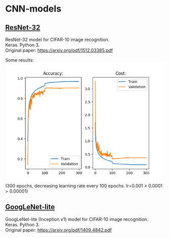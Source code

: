 # CNN-models

## [ResNet-32](/resnet-32)

ResNet-32 model for CIFAR-10 image recognition. <br />
Keras. Python 3. <br />
Original paper: https://arxiv.org/pdf/1512.03385.pdf 

Some results: <br />
![](/resnet-32/ResNet-32_epochs_300_small.png) 
(300 epochs, decreasing learning rate every 100 epochs. lr=0.001 > 0.0001 > 0.00001) 


## [GoogLeNet-lite](/googlenet-lite)

GoogLeNet-lite (Inception v1) model for CIFAR-10 image recognition. <br />
Keras. Python 3. <br />
Original paper: https://arxiv.org/pdf/1409.4842.pdf 

